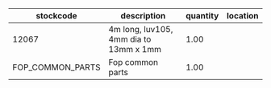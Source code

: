 |stockcode|description|quantity|location|
|---------|-----------|--------|--------|
|12067|4m long, luv105, 4mm dia to 13mm x 1mm|1.00||
|FOP_COMMON_PARTS|Fop common parts|1.00||
